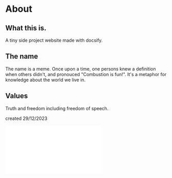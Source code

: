 # About
## What this is.
A tiny side project website made with docsify.

## The name

The name is a meme. Once upon a time, one persons knew a definition when others didn't, and pronouced "Combustion is fun!". It's a metaphor for knowledge about the world we live in.

## Values 

Truth and freedom including freedom of speech.

created 29/12/2023




![](InterestingBytes/articles/recommended_sites.md ':include')
